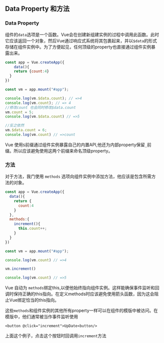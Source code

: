 ##  Data Property 和方法



### Data Property

组件的`data`选项是一个函数。Vue会在创建新组建实例的过程中调用此函数。此时它应该返回一个对象，然后Vue通过响应式系统将其包裹起来，并以`$data`的形式存储在组件实例中。为了方便起见，任何顶级的property也直接通过组件实例暴露出来。

```javascript
const app = Vue.createApp({
	data(){
    return {count:4}
  }  
})

const vm = app.mount("#app");

console.log(vm.$data.count); // =>4
console.log(vm.count); // => 4
//修改count 也会同时修改$data.count
vm.count = 5;
console.log(vm.$data.count) // =>5

//反之依然
vm.$data.count = 6;
console.log(vm.count) // =>count
```



Vue 使用`$`前缀通过组件实例暴露自己的内置API,他还为内部property保留`_`前缀。所以应该避免使用这两个前缀来命名顶级property。



### 方法

对于方法，我门使用 `methods` 选项向组件实例中添加方法，他应该是包含所需方法的对象。

```javascript
const app = Vue.createApp({
  data(){
    return {
      count:4
    }
  },
  methods:{
    increment(){
      this.count++;
    }
  }
})

const vm = app.mount("#app");

console.log(vm.count) // =>4

vm.increment()

console.log(vm.count) // =>5

```



Vue 自动为	`methods`绑定this,以便他始终指向组件实例。这样能确保事件监听和回调时保持正确的this指向。在定义methods时应该避免使用箭头函数，因为这会阻止Vue绑定恰当的this指向。

这些`methods`和组件实例的其他所有property一样可以在组件的模版中被访问。在模版中，他们通常被当作事件监听使用

`<button @click="increment">UpDate<button/>`

上面这个例子，点击这个按钮时回调用`increment`方法 






